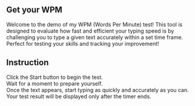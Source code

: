 ## Get your WPM
Welcome to the demo of my WPM (Words Per Minute) test! This tool is designed to evaluate how fast and efficient your typing speed is by challenging you to type a given text accurately within a set time frame. Perfect for testing your skills and tracking your improvement!

## Instruction
Click the Start button to begin the test.
<br>
Wait for a moment to prepare yourself.
<br>
Once the text appears, start typing as quickly and accurately as you can.
<br>
Your test result will be displayed only after the timer ends.
